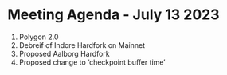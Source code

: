 # Meeting Agenda - July 13 2023


1. Polygon 2.0
2. Debreif of Indore Hardfork on Mainnet
3. Proposed Aalborg Hardfork
4. Proposed change to ‘checkpoint buffer time’
